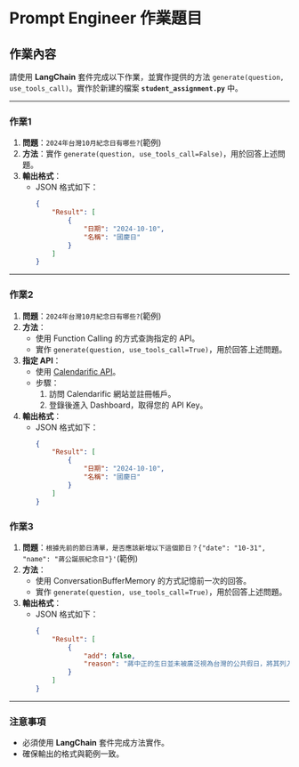 # Prompt Engineer 作業題目

## 作業內容

請使用 **LangChain** 套件完成以下作業，並實作提供的方法 `generate(question, use_tools_call)`。實作於新建的檔案 **`student_assignment.py`** 中。

---

### 作業1

1. **問題**：`2024年台灣10月紀念日有哪些?`(範例)
2. **方法**：實作 `generate(question, use_tools_call=False)`，用於回答上述問題。
3. **輸出格式**：
   - JSON 格式如下：
     ```json
     {
         "Result": [
             {
                 "日期": "2024-10-10",
                 "名稱": "國慶日"
             }
         ]
     }
     ```

---

### 作業2

1. **問題**：`2024年台灣10月紀念日有哪些?`(範例)
2. **方法**：
   - 使用 Function Calling 的方式查詢指定的 API。
   - 實作 `generate(question, use_tools_call=True)`，用於回答上述問題。
3. **指定 API**：
   - 使用 [Calendarific API](https://calendarific.com/)。
   - 步驟：
     1. 訪問 Calendarific 網站並註冊帳戶。
     2. 登錄後進入 Dashboard，取得您的 API Key。
4. **輸出格式**：
   - JSON 格式如下：
     ```json
     {
         "Result": [
             {
                 "日期": "2024-10-10",
                 "名稱": "國慶日"
             }
         ]
     }
     ```

### 作業3

1. **問題**：`根據先前的節日清單，是否應該新增以下這個節日？{"date": "10-31", "name": "蔣公誕辰紀念日"}'`(範例)
2. **方法**：
   - 使用 ConversationBufferMemory 的方式記憶前一次的回答。
   - 實作 `generate(question, use_tools_call=True)`，用於回答上述問題。
3. **輸出格式**：
   - JSON 格式如下：
     ```json
     {
         "Result": [
             {
                 "add": false,
                 "reason": "蔣中正的生日並未被廣泛視為台灣的公共假日，將其列入可能與當前的文化或政治情感不符。"
             }
         ]
     }
     ```

---



### 注意事項
- 必須使用 **LangChain** 套件完成方法實作。
- 確保輸出的格式與範例一致。

